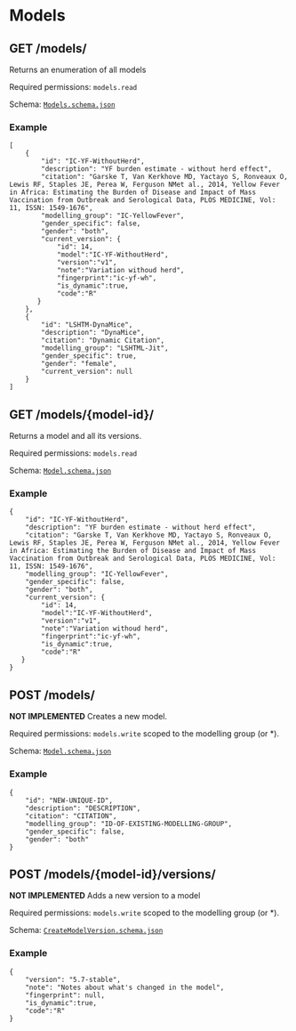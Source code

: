# Models
## GET /models/
Returns an enumeration of all models

Required permissions: `models.read`

Schema: [`Models.schema.json`](../schemas/Models.schema.json)

### Example
    [
        { 
            "id": "IC-YF-WithoutHerd",
            "description": "YF burden estimate - without herd effect",
            "citation": "Garske T, Van Kerkhove MD, Yactayo S, Ronveaux O, Lewis RF, Staples JE, Perea W, Ferguson NMet al., 2014, Yellow Fever in Africa: Estimating the Burden of Disease and Impact of Mass Vaccination from Outbreak and Serological Data, PLOS MEDICINE, Vol: 11, ISSN: 1549-1676",
            "modelling_group": "IC-YellowFever",
            "gender_specific": false,
            "gender": "both",
            "current_version": {
                "id": 14,
                "model":"IC-YF-WithoutHerd",
                "version":"v1",
                "note":"Variation withoud herd",
                "fingerprint":"ic-yf-wh",
                "is_dynamic":true,
                "code":"R"
           }
        },
        { 
            "id": "LSHTM-DynaMice",
            "description": "DynaMice",
            "citation": "Dynamic Citation",
            "modelling_group": "LSHTML-Jit",
            "gender_specific": true,
            "gender": "female",
            "current_version": null
        }
    ]

## GET /models/{model-id}/
Returns a model and all its versions.

Required permissions: `models.read`

Schema: [`Model.schema.json`](../schemas/Model.schema.json)

### Example
    { 
        "id": "IC-YF-WithoutHerd",
        "description": "YF burden estimate - without herd effect",
        "citation": "Garske T, Van Kerkhove MD, Yactayo S, Ronveaux O, Lewis RF, Staples JE, Perea W, Ferguson NMet al., 2014, Yellow Fever in Africa: Estimating the Burden of Disease and Impact of Mass Vaccination from Outbreak and Serological Data, PLOS MEDICINE, Vol: 11, ISSN: 1549-1676",
        "modelling_group": "IC-YellowFever",
        "gender_specific": false,
        "gender": "both",
        "current_version": {
            "id": 14,
            "model":"IC-YF-WithoutHerd",
            "version":"v1",
            "note":"Variation withoud herd",
            "fingerprint":"ic-yf-wh",
            "is_dynamic":true,
            "code":"R"
       }
    }
## POST /models/
**NOT IMPLEMENTED**
Creates a new model.

Required permissions: `models.write` scoped to the modelling group (or *).

Schema: [`Model.schema.json`](../schemas/Model.schema.json)

### Example
    { 
        "id": "NEW-UNIQUE-ID",
        "description": "DESCRIPTION",
        "citation": "CITATION",
        "modelling_group": "ID-OF-EXISTING-MODELLING-GROUP",
        "gender_specific": false,
        "gender": "both"
    }

## POST /models/{model-id}/versions/
**NOT IMPLEMENTED**
Adds a new version to a model

Required permissions: `models.write` scoped to the modelling group (or *).

Schema: [`CreateModelVersion.schema.json`](../schemas/CreateModelVersion.schema.json)

### Example
    {
        "version": "5.7-stable",
        "note": "Notes about what's changed in the model",
        "fingerprint": null,
        "is_dynamic":true,
        "code":"R"
    }
    
